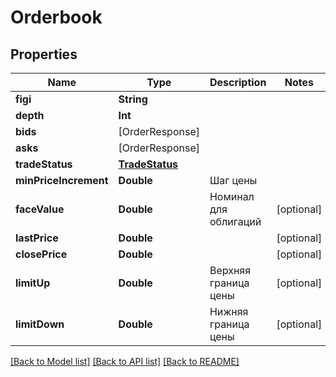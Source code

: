 # Orderbook

## Properties
Name | Type | Description | Notes
------------ | ------------- | ------------- | -------------
**figi** | **String** |  | 
**depth** | **Int** |  | 
**bids** | [OrderResponse] |  | 
**asks** | [OrderResponse] |  | 
**tradeStatus** | [**TradeStatus**](TradeStatus.md) |  | 
**minPriceIncrement** | **Double** | Шаг цены | 
**faceValue** | **Double** | Номинал для облигаций | [optional] 
**lastPrice** | **Double** |  | [optional] 
**closePrice** | **Double** |  | [optional] 
**limitUp** | **Double** | Верхняя граница цены | [optional] 
**limitDown** | **Double** | Нижняя граница цены | [optional] 

[[Back to Model list]](../README.md#documentation-for-models) [[Back to API list]](../README.md#documentation-for-api-endpoints) [[Back to README]](../README.md)



